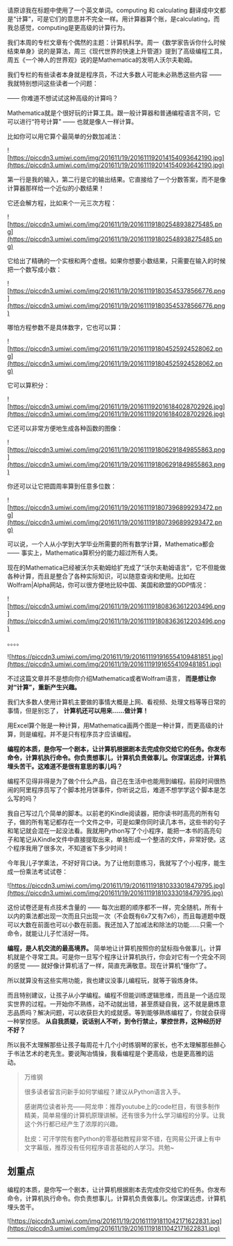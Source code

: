 请原谅我在标题中使用了一个英文单词。computing 和 calculating 翻译成中文都是“计算”，可是它们的意思并不完全一样。用计算器算个账，是calculating，而我总感觉，computing是更高级的计算行为。

我们本周的专栏文章有个偶然的主题：计算机科学。周一《数学家告诉你什么时候结束单身》说的是算法，周三《现代世界的快速上升管道》提到了高级编程工具，周五《一个神人的世界观》说的是Mathematica的发明人沃尔夫勒姆。

我们专栏的有些读者本身就是程序员，不过大多数人可能未必熟悉这些内容 —— 我就特别想问这些读者一个问题：

—— 你难道不想试试这种高级的计算吗？

Mathematica就是个很好玩的计算工具。跟一般计算器和普通编程语言不同，它可以进行“符号计算” —— 也就是像人一样计算。

比如你可以用它算个最简单的分数加减法： 

![https://piccdn3.umiwi.com/img/201611/19/201611192014154093642190.jpg](https://piccdn3.umiwi.com/img/201611/19/201611192014154093642190.jpg)

第一行是我的输入，第二行是它的输出结果。它直接给了一个分数答案，而不是像计算器那样给一个近似的小数结果！

它还会解方程，比如来个一元三次方程： 

![https://piccdn3.umiwi.com/img/201611/19/201611191802548938275485.png](https://piccdn3.umiwi.com/img/201611/19/201611191802548938275485.png)

它给出了精确的一个实根和两个虚根。如果你想要小数结果，只需要在输入的时候把一个数写成小数：

![https://piccdn3.umiwi.com/img/201611/19/201611191803545378566776.png](https://piccdn3.umiwi.com/img/201611/19/201611191803545378566776.png)

哪怕方程参数不是具体数字，它也可以算：

![https://piccdn3.umiwi.com/img/201611/19/201611191804525924528062.png](https://piccdn3.umiwi.com/img/201611/19/201611191804525924528062.png)

它可以算积分：

![https://piccdn3.umiwi.com/img/201611/19/201611192016184028702926.jpg](https://piccdn3.umiwi.com/img/201611/19/201611192016184028702926.jpg)

它还可以非常方便地生成各种函数的图像： 

![https://piccdn3.umiwi.com/img/201611/19/201611191806291849855863.png](https://piccdn3.umiwi.com/img/201611/19/201611191806291849855863.png)

你还可以让它把圆周率算到任意多位数：

![https://piccdn3.umiwi.com/img/201611/19/201611191807396899293472.png](https://piccdn3.umiwi.com/img/201611/19/201611191807396899293472.png)

可以说，一个人从小学到大学毕业所需要的所有数学计算，Mathematica都会 —— 事实上，Mathematica算积分的能力超过所有人类。

现在的Mathematica已经被沃尔夫勒姆给扩充成了“沃尔夫勒姆语言”，它不但能做各种计算，而且是整合了各种实际知识，可以随意查询和使用。比如在Wolfram|Alpha网站，你可以很方便地比较中国、美国和欧盟的GDP情况： 

![https://piccdn3.umiwi.com/img/201611/19/201611191808363612203496.png](https://piccdn3.umiwi.com/img/201611/19/201611191808363612203496.png)

。。。。

![https://piccdn3.umiwi.com/img/201611/19/201611191916554109481851.jpg](https://piccdn3.umiwi.com/img/201611/19/201611191916554109481851.jpg)

不过这篇文章并不是想向你介绍Mathematica或者Wolfram语言， **而是想让你对“计算”，重新产生兴趣。**

我们大多数人使用计算机主要做的事情大概是上网、看视频、处理文档等等日常的事情，但是别忘了， **计算机还可以用来……做计算！**

用Excel算个账是一种计算，用Mathematica画两个图是一种计算，而更高级的计算，则是编程。并不是只有程序员才应该编程。

 **编程的本质，是你写一个剧本，让计算机根据剧本去完成你交给它的任务。你发布命令，计算机执行命令。你负责想事儿，计算机负责做事儿。你深谋远虑，计算机埋头苦干。这难道不是很有意思的事儿吗？**

编程不见得非得是为了做个什么产品，自己在生活中也能用到编程。前段时间很热闹的阿里程序员写了个脚本抢月饼事件，你听说之后，难道不想学学这个脚本是怎么写的吗？

我自己写过几个简单的脚本。以前老的Kindle阅读器，把你读书时高亮的所有句子，做的所有笔记都存在一个文件之中，可是如果你同时读几本书，这些书的句子和笔记就会混在一起没法看。我就用Python写了个小程序，能把一本书的高亮句子和笔记从Kindle文件中直接提取出来，单独形成一个整洁的文件，非常好使。这个程序我用了很多次，不知道省下多少时间！

今年我儿子学乘法，不好好背口诀。为了让他刻意练习，我就写了个小程序，能生成一份乘法考试试卷： 

![https://piccdn3.umiwi.com/img/201611/19/201611191810333018479795.jpg](https://piccdn3.umiwi.com/img/201611/19/201611191810333018479795.jpg)

这份试卷还是有点技术含量的 —— 每次出题的顺序都不一样，完全随机，所有十以内的乘法都出现一次而且只出现一次（不会既有6x7又有7x6），而且每道题中既可以大数在前面也可以小数在前面。我还加入了加减法和除法的功能……只需一个命令，就能让儿子忙活好一阵。

 **编程，是人机交流的最高境界。** 简单地让计算机按照你的鼠标指令做事儿，计算机就是个寻常工具。可是你一旦写个程序让计算机执行，你会对它有一个完全不同的感觉 —— 就好像计算机活了一样，简直充满敬意。现在计算机“懂你”了。

所以就算没有这些实用功能，我也建议没事儿编程玩，就等于锻炼身体。

而且特别建议，让孩子从小学编程。编程不但能训练逻辑思维，而且是一个适应现实世界的过程。一开始你不熟练，动不动就出错，甚至质疑自我，这不就是磨炼意志品质吗？解决问题，可以收获巨大的成就感。等到能够熟练编程了，你就会获得一种掌控感。 **从自我质疑，说话别人不听，到令行禁止，掌控世界，这种经历好不好？**

所以我不太理解那些让孩子每周花十几个小时练钢琴的家长，也不太理解那些醉心于书法艺术的老先生。要说陶冶情操，我看编程是个更高级，也是更高雅的运动。 

> 万维钢
> 
> 很多读者留言问新手如何学编程？建议从Python语言入手。
> 
> 感谢两位读者补充——阿龙申：推荐youtube上的code栏目，有很多制作精美，简单易懂的计算机原理讲解。还有很多为什么学习编程的分享。让我这个外行都已经产生了浓厚的兴趣。
> 
> 肚皮：可汗学院有套Python的零基础教程非常不错，在网易公开课上有中文字幕版，推荐没有任何程序语言基础的人学习。共勉~

## 划重点

编程的本质，是你写一个剧本，让计算机根据剧本去完成你交给它的任务。你发布命令，计算机执行命令。你负责想事儿，计算机负责做事儿。你深谋远虑，计算机埋头苦干。

![https://piccdn3.umiwi.com/img/201611/19/201611191811042171622831.jpg](https://piccdn3.umiwi.com/img/201611/19/201611191811042171622831.jpg)

---
